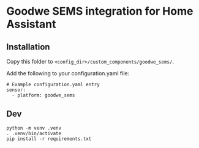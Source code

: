 # Goodwe SEMS integration for Home Assistant

## Installation

Copy this folder to `<config_dir>/custom_components/goodwe_sems/`.

Add the following to your configuration.yaml file:
```
# Example configuration.yaml entry
sensor:
  - platform: goodwe_sems
```

## Dev

```
python -m venv .venv
. .venv/bin/activate
pip install -r requirements.txt
```